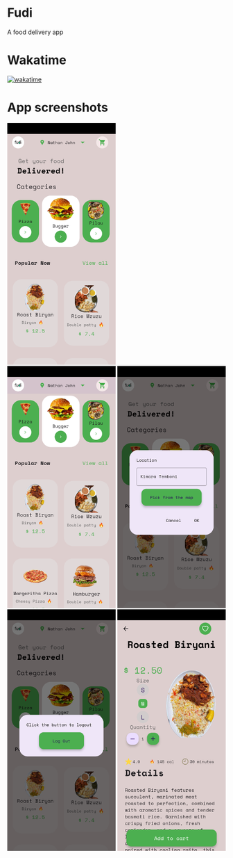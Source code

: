 # Fudi
A food delivery app

# Wakatime
<a href="https://wakatime.com/badge/user/f418b949-0739-4a15-8276-962cb32386c2/project/3f17d2c1-d7f3-4b62-aa89-3520e7e4c0d4"><img src="https://wakatime.com/badge/user/f418b949-0739-4a15-8276-962cb32386c2/project/3f17d2c1-d7f3-4b62-aa89-3520e7e4c0d4.svg" alt="wakatime"></a>

# App screenshots

<img src="./assets/appScreenshots/Homepage1.png" width= "250"> <br>
<img src="./assets/appScreenshots/Homepage2.png" width="250">
<img src="./assets/appScreenshots/Location.png" width="250">
<img src="./assets/appScreenshots/Logout.png" width="250">
<img src="./assets/appScreenshots/Food description.png" width="250">